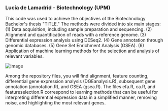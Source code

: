 ### Lucía de Lamadrid - Biotechnology (UPM)

This code was used to achieve the objectives of the Biotechnology Bachelor's thesis "TITLE." The methods were divided into six main stages: 
(1) Data acquisition, including sample preparation and sequencing.
(2) Alignment and quantification of reads with a reference genome.
(3) Differential expression analysis using DESeq2.
(4) Gene annotation through genomic databases.
(5) Gene Set Enrichment Analysis (GSEA).
(6) Application of machine learning methods for the selection and analysis of relevant variables.

![image](https://github.com/luciadlm/RNAseq/assets/172217433/769218b5-67cc-4f48-8ab2-272cef165e48)

Among the repository files, you will find alignment, feature counting, differential gene expression analysis (DGEanalysis.R), 
subsequent gene annotation (annotation.R), and GSEA (gsea.R). The files efa.R, ca.R, and featureselection.R correspond to 
learning methods that can be useful for interpreting differential expression data in a simplified manner, 
removing noise, and highlighting the most relevant genes.


